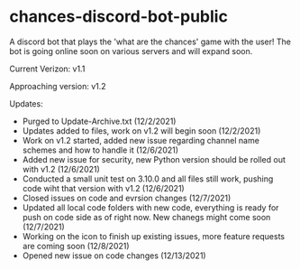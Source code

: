 # chances-discord-bot-public
A discord bot that plays the 'what are the chances' game with the user! The bot is going online soon on various servers and will expand soon.

Current Verizon: v1.1

Approaching version: v1.2

Updates:
- Purged to Update-Archive.txt (12/2/2021)
- Updates added to files, work on v1.2 will begin soon (12/2/2021)
- Work on v1.2 started, added new issue regarding channel name schemes and how to handle it (12/6/2021)
- Added new issue for security, new Python version should be rolled out with v1.2 (12/6/2021)
- Conducted a small unit test on 3.10.0 and all files still work, pushing code wiht that version with v1.2 (12/6/2021)
- Closed issues on code and evrsion changes (12/7/2021)
- Updated all local code folders with new code, everything is ready for push on code side as of right now. New chanegs might come soon (12/7/2021)
- Working on the icon to finish up existing issues, more feature requests are coming soon (12/8/2021)
- Opened new issue on code changes (12/13/2021)
